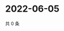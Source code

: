 # 2022-06-05

共 0 条

<!-- BEGIN WEIBO -->
<!-- 最后更新时间 Sun Jun 05 2022 01:13:04 GMT+0800 (China Standard Time) -->

<!-- END WEIBO -->
